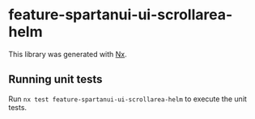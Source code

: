 # feature-spartanui-ui-scrollarea-helm

This library was generated with [Nx](https://nx.dev).


## Running unit tests

Run `nx test feature-spartanui-ui-scrollarea-helm` to execute the unit tests.


